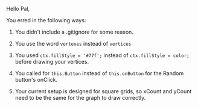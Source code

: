 Hello Pal,

You erred in the following ways:

1. You didn't include a .gitignore for some reason.

2. You use the word `vertexes` instead of `vertices`

3. You used `ctx.fillStyle = '#77f';` instead of `ctx.fillStyle = color;` before drawing your vertices.

4. You called for `this.Button` instead of `this.onButton` for the Random button's onClick.

5. Your current setup is designed for square grids, so xCount and yCount need to be the same for the graph to draw correctly.
